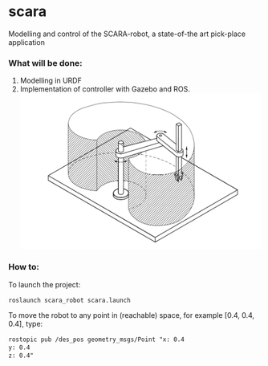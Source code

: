 # scara
Modelling and control of the SCARA-robot, a state-of-the art pick-place application
### What will be done:
1. Modelling in URDF
2. Implementation of controller with Gazebo and ROS.
![Scheme of the SCARA Robot](schematics/scara_siciliano.png)

### How to:
To launch the project:

```
roslaunch scara_robot scara.launch
```

To move the robot to any point in (reachable) space, for example [0.4, 0.4, 0.4], type:
```
rostopic pub /des_pos geometry_msgs/Point "x: 0.4
y: 0.4
z: 0.4" 
``` 
